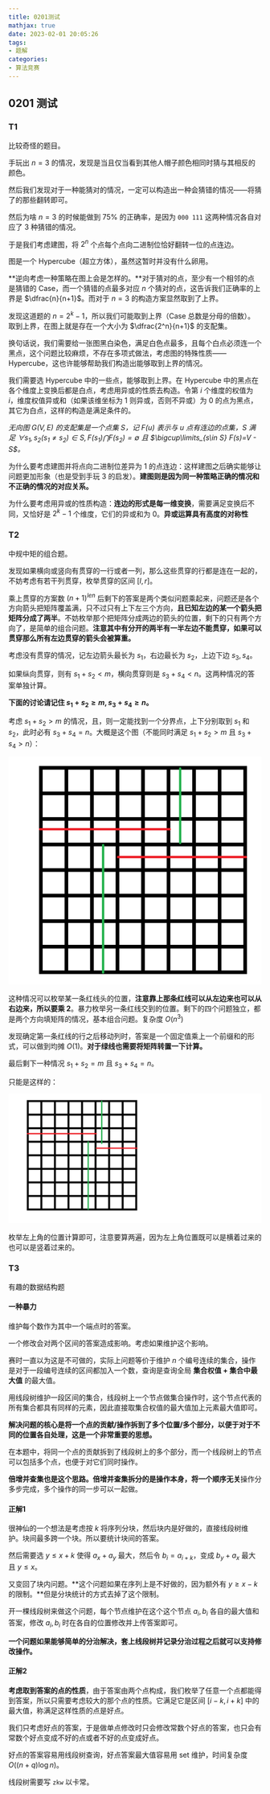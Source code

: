 ```yaml
---
title: 0201测试
mathjax: true
date: 2023-02-01 20:05:26
tags:
- 题解
categories:
- 算法竞赛
---
```


## 0201 测试

### T1

比较奇怪的题目。

手玩出 $n=3$ 的情况，发现是当且仅当看到其他人帽子颜色相同时猜与其相反的颜色。

然后我们发现对于一种能猜对的情况，一定可以构造出一种会猜错的情况——将猜了的那些翻转即可。

然后为啥 $n=3$ 的时候能做到 $75\%$ 的正确率，是因为 `000 111` 这两种情况各自对应了 3 种猜错的情况。

于是我们考虑建图，将 $2^n$ 个点每个点向二进制位恰好翻转一位的点连边。

图是一个 Hypercube（超立方体），虽然这暂时并没有什么卵用。

**逆向考虑一种策略在图上会是怎样的。**对于猜对的点，至少有一个相邻的点是猜错的 Case，而一个猜错的点最多对应 $n$ 个猜对的点，这告诉我们正确率的上界是 $\dfrac{n}{n+1}$。而对于 $n=3$ 的构造方案显然取到了上界。

发现这道题的 $n=2^k-1$，所以我们可能取到上界（Case 总数是分母的倍数）。取到上界，在图上就是存在一个大小为 $\dfrac{2^n}{n+1}$ 的支配集。

换句话说，我们需要给一张图黑白染色，满足白色点最多，且每个白点必须连一个黑点，这个问题比较麻烦，不存在多项式做法，考虑图的特殊性质——Hypercube，这也许能够帮助我们构造出能够取到上界的情况。

我们需要选 Hypercube 中的一些点，能够取到上界。在 Hypercube 中的黑点在各个维度上变换后都是白点，考虑用异或的性质去构造。令第 $i$ 个维度的权值为 $i$，维度权值异或和（如果该维坐标为 $1$ 则异或，否则不异或）为 $0$ 的点为黑点，其它为白点，这样的构造是满足条件的。

*无向图 $G(V,E)$ 的支配集是一个点集 $S$，记 $F(u)$ 表示与 $u$ 点有连边的点集，$S$ 满足 $\forall s_1,s_2(s_1\ne s_2)\in S,F(s_1)\bigcap F(s_2)=\emptyset$ 且 $\bigcup\limits_{s\in S} F(s)=V - S$。*

为什么要考虑建图并将点向二进制位差异为 $1$ 的点连边：这样建图之后确实能够让问题更加形象（也是受到手玩 $3$ 的启发）。**建图则是因为同一种策略正确的情况和不正确的情况的对应关系。**

为什么要考虑用异或的性质构造：**连边的形式是每一维变换**，需要满足变换后不同，又恰好是 $2^k-1$ 个维度，它们的异或和为 $0$。**异或运算具有高度的对称性**

### T2

中规中矩的组合题。

发现如果横向或竖向有贯穿的一行或者一列，那么这些贯穿的行都是连在一起的，不妨考虑有若干列贯穿，枚举贯穿的区间 $[l,r]$。

乘上贯穿的方案数 $(n+1)^{len}$ 后剩下的答案是两个类似问题乘起来，问题还是各个方向箭头把矩阵覆盖满，只不过只有上下左三个方向，**且已知左边的某一个箭头把矩阵分成了两半**。不妨枚举那个把矩阵分成两边的箭头的位置，剩下的只有两个方向了，是简单的组合问题。**注意其中有分开的两半有一半左边不能贯穿，如果可以贯穿那么所有左边贯穿的箭头会被算重。**

考虑没有贯穿的情况，记左边箭头最长为 $s_1$，右边最长为 $s_2$，上边下边 $s_3,s_4$。

如果纵向贯穿，则有 $s_1+s_2<m$，横向贯穿则是 $s_3+s_4<n$。这两种情况的答案单独计算。

**下面的讨论请记住 $s_1+s_2\ge m,s_3+s_4\ge n$。**

考虑 $s_1+s_2>m$ 的情况，且，则一定能找到一个分界点，上下分别取到 $s_1$ 和 $s_2$，此时必有 $s_3+s_4=n$。大概是这个图（不能同时满足 $s_1+s_2>m$ 且 $s_3+s_4>n$）：

![image-20230201204107871](https://raw.githubusercontent.com/huan-yp/image_space/master/202302012041959.png)

这种情况可以枚举某一条红线头的位置，**注意靠上那条红线可以从左边来也可以从右边来，所以要乘 2**。暴力枚举另一条红线交到的位置。剩下的四个问题独立，都是两个方向填矩阵的情况，基本组合问题。复杂度 $O(n^3)$

发现确定第一条红线的行之后移动列时，答案是一个固定值乘上一个前缀和的形式，可以做到均摊 $O(1)$。**对于绿线也需要将矩阵转置一下计算。**

最后剩下一种情况 $s_1+s_2=m$ 且 $s_3+s_4=n$。

只能是这样的：

![image-20230201204943731](https://raw.githubusercontent.com/huan-yp/image_space/master/202302012049795.png)

枚举左上角的位置计算即可，注意要算两遍，因为左上角位置既可以是横着过来的也可以是竖着过来的。

### T3

有趣的数据结构题

#### 一种暴力

维护每个数作为其中一个端点时的答案。

一个修改会对两个区间的答案造成影响。考虑如果维护这个影响。

赛时一直以为这是不可做的，实际上问题等价于维护 $n$ 个编号连续的集合，操作是对于一段编号连续的区间都加入一个数，查询是查询全局 **集合权值 + 集合中最大值** 的最大值。

用线段树维护一段区间的集合，线段树上一个节点做集合操作时，这个节点代表的所有集合都具有同样的元素，因此直接取集合权值的最大值加上元素最大值即可。

**解决问题的核心是将一个点的贡献/操作拆到了多个位置/多个部分，以便于对于不同的位置各自处理，这是一个非常重要的思想。**

在本题中，将同一个点的贡献拆到了线段树上的多个部分，而一个线段树上的节点可以包括多个点，也便于对它们同时操作。

**倍增并查集也是这个思路。**倍增并查集拆分的是操作本身，将一个**顺序无关**操作分多步完成，多个操作的同一步可以一起做。

#### 正解1

很神仙的一个想法是考虑按 $k$ 将序列分块，然后块内是好做的，直接线段树维护。块间最多跨一个块。所以要统计块间的答案。

然后需要选 $y\le x+k$ 使得 $a_x+a_y$ 最大，然后令 $b_i=a_{i+k}$，变成 $b_y+a_x$ 最大且 $y\le x$。

又变回了块内问题。**这个问题如果在序列上是不好做的，因为额外有 $y\ge x-k$ 的限制。**但是分块统计的方式去掉了这个限制。

开一棵线段树来做这个问题，每个节点维护在这个这个节点 $a_i,b_i$ 各自的最大值和答案，修改 $a_i,b_i$ 时在各自的位置修改并上传答案即可。

**一个问题如果能够简单的分治解决，套上线段树并记录分治过程之后就可以支持修改操作。** 

#### 正解2

**考虑取到答案的点的性质**，由于答案由两个点构成，我们枚举了任意一个点都能得到答案，所以只需要考虑较大的那个点的性质。它满足它是区间 $[i-k,i+k]$ 中的最大值，称满足这样性质的点是好点。

我们只考虑好点的答案，于是做单点修改时只会修改常数个好点的答案，也只会有常数个好点变成不好的点或者不好的点变成好点。

好点的答案容易用线段树查询，好点答案最大值容易用 set 维护，时间复杂度 $O((n+q)\log n)$。

线段树需要写 `zkw` 以卡常。

